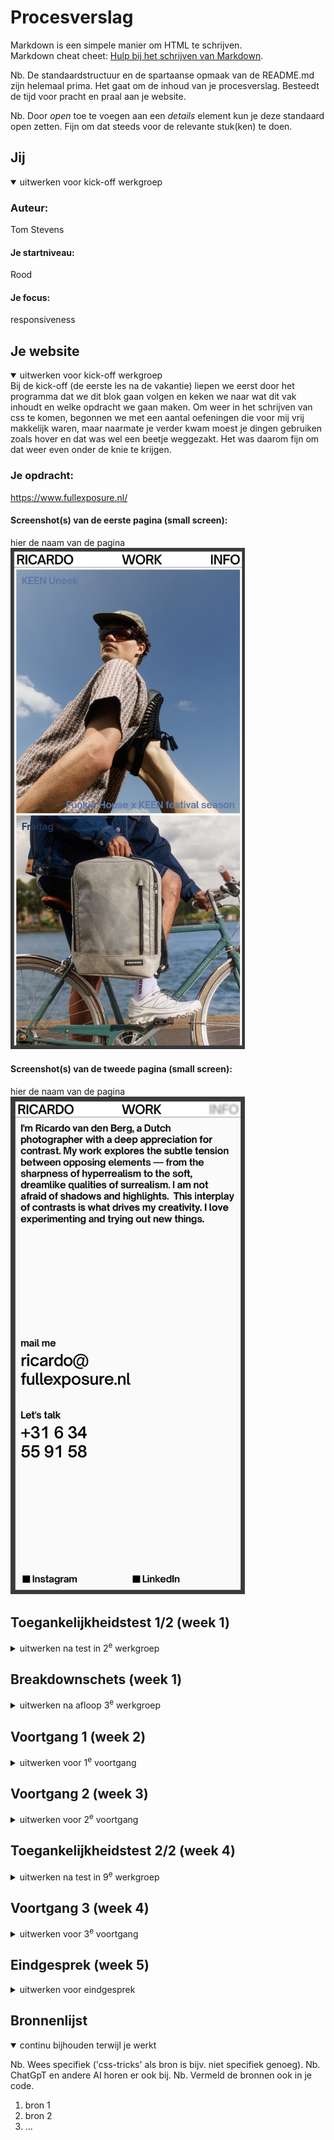 # Procesverslag
Markdown is een simpele manier om HTML te schrijven.  
Markdown cheat cheet: [Hulp bij het schrijven van Markdown](https://github.com/adam-p/markdown-here/wiki/Markdown-Cheatsheet).

Nb. De standaardstructuur en de spartaanse opmaak van de README.md zijn helemaal prima. Het gaat om de inhoud van je procesverslag. Besteedt de tijd voor pracht en praal aan je website.

Nb. Door *open* toe te voegen aan een *details* element kun je deze standaard open zetten. Fijn om dat steeds voor de relevante stuk(ken) te doen.





## Jij

<details open>
  <summary>uitwerken voor kick-off werkgroep</summary>

  ### Auteur:
  Tom Stevens

  #### Je startniveau:
  Rood

  #### Je focus:
  responsiveness
 
</details>





## Je website

<details open>
  <summary>uitwerken voor kick-off werkgroep</summary>
Bij de kick-off (de eerste les na de vakantie) liepen we eerst door het programma dat we dit blok gaan volgen en keken we naar wat dit vak inhoudt en welke opdracht we gaan maken.
Om weer in het schrijven van css te komen, begonnen we met een aantal oefeningen die voor mij vrij makkelijk waren, maar naarmate je verder kwam moest je dingen gebruiken zoals hover en dat was wel een beetje weggezakt. Het was daarom fijn om dat weer even onder de knie te krijgen.

  ### Je opdracht:
  https://www.fullexposure.nl/

  #### Screenshot(s) van de eerste pagina (small screen): 
  hier de naam van de pagina  
  <img src="readme-images/workpagina.png" width="375px" alt="Dit is de workpagina waar al het fotografische werk staat van Ricardo van den Berg.">

  #### Screenshot(s) van de tweede pagina (small screen):
  hier de naam van de pagina  
  <img src="readme-images/infopagina.png" width="375px" alt="Dit is de info pagina waar Ricardo wat meer over zichzelf gaat praten.">
 
</details>



## Toegankelijkheidstest 1/2 (week 1)

<details>
  <summary>uitwerken na test in 2<sup>e</sup> werkgroep</summary>
Voordat ik de toegangelijkheidstest ging doen moest ik eerst een aantal oefeningen doen van apple toen ik de voice-over setting aan probeerde te zetten. Om de voice-over optie te gebruiken moet je alle shortcuts kunnen gebruiken om het internet, in dit geval mijn gekozen website, te navigeren. In het begin was ik erg gefrustreerd dat de stem, die mij moest helpen bij het navigeren, behoorlijk irritant was en ik hoofdpijn kreeg. Na een tijdje begon ik het een beetje te begrijpen en kon, op een soort van normaal tempo, de website navigeren. Alleen had ik mijn ogen open en kon zien hoe de website eruit zag en wat ik moest doen om door te kunnen gaan. Het is lastig om dan jezelf voor te stellen dat je helemaal tot bijna niks kan zien en dan ook nog is al die shortcutes moet kunnen te gebruiken. Voor deze opdracht moesten we samen met degene naast je, in mijn geval was dat chantelle die de europese funko pop website had gekozen, samen met die persoon moest je bij elkaars website kijken of de gekozen website makkelijk of moeilijk te navigeren was met de voice-over functie. Op de gekozen website van haar was hij goed te navigeren.  


  ### Bevindingen
  Lijst met je bevindingen die in de test naar voren kwamen:
      - Je website semantisch correct maken zodat mensen die slecht zien zijn de voice-over functie kunnen gebruiken zonder dat ze tegen obstakels aan lopen zoals dat de kopjes niet goed zijn aangeroepen.
      - Hoe moeilijk het is om een website te kunnen navigeren tijdens dat je amper tot niks kan zien en dan ook nog shortcuts moeten leren te gebruiken.
      - Dat de website die ik heb gekozen nog niet helemaal optimaal is voor mensen die de voice-over functie gebruiken.
</details>



## Breakdownschets (week 1)

<details>
  <summary>uitwerken na afloop 3<sup>e</sup> werkgroep</summary>

  ### de hele pagina: 
  <img src="readme-images/dummy-plaatje.jpg" width="375px" alt="breakdown van de hele pagina">

  ### dynamisch deel (bijv menu): 
  <img src="readme-images/dummy-plaatje.jpg" width="375px" alt="breakdown van een dynamisch deel">

  ### wellicht nog een dynamisch deel (bijv filter): 
  <img src="readme-images/dummy-plaatje.jpg" width="375px" alt="breakdown van nog een dynamisch deel">

</details>





## Voortgang 1 (week 2)

<details>
  <summary>uitwerken voor 1<sup>e</sup> voortgang</summary>

  ### Stand van zaken
  hier dit ging goed & dit was lastig (neem ook screenshots op van delen van je website en code)


  ### Agenda voor meeting
  samen met je groepje opstellen

  | student 1      | student 2          | student 3    | student 4        |
  | ---            | ---                | ---          | ---              |
  | dit bespreken  | en dit             | en ik dit    | en dan ik dat    |
  | en dat ook nog | dit als er tijd is | nog een punt | dit wil ik zeker |
  | ...            | ...                | ...          | ...              |


  ### Verslag van meeting
  hier na afloop snel de uitkomsten van de meeting vastleggen

  - punt 1
  - punt 2
  - nog een punt
  - ...

</details>





## Voortgang 2 (week 3)

<details>
  <summary>uitwerken voor 2<sup>e</sup> voortgang</summary>

  ### Stand van zaken
  hier dit ging goed & dit was lastig (neem ook screenshots op van delen van je website en code)


  ### Agenda voor meeting
  samen met je groepje opstellen

  | student 1      | student 2          | student 3    | student 4        |
  | ---            | ---                | ---          | ---              |
  | dit bespreken  | en dit             | en ik dit    | en dan ik dat    |
  | en dat ook nog | dit als er tijd is | nog een punt | dit wil ik zeker |
  | ...            | ...                | ...          | ...              |


  ### Verslag van meeting
  hier na afloop snel de uitkomsten van de meeting vastleggen

  - punt 1
  - punt 2
  - nog een punt
- ...

</details>





## Toegankelijkheidstest 2/2 (week 4)

<details>
  <summary>uitwerken na test in 9<sup>e</sup> werkgroep</summary>

  ### Bevindingen
  Lijst met je bevindingen die in de test naar voren kwamen (geef ook aan wat er verbeterd is):

</details>





## Voortgang 3 (week 4)

<details>
  <summary>uitwerken voor 3<sup>e</sup> voortgang</summary>

  ### Stand van zaken
  hier dit ging goed & dit was lastig (neem ook screenshots op van delen van je website en code)


  ### Agenda voor meeting
  samen met je groepje opstellen

  | student 1      | student 2          | student 3    | student 4        |
  | ---            | ---                | ---          | ---              |
  | dit bespreken  | en dit             | en ik dit    | en dan ik dat    |
  | en dat ook nog | dit als er tijd is | nog een punt | dit wil ik zeker |
  | ...            | ...                | ...          | ...              |


  ### Verslag van meeting
  hier na afloop snel de uitkomsten van de meeting vastleggen

  - punt 1
  - punt 2
  - nog een punt
  - ...

</details>





## Eindgesprek (week 5)

<details>
  <summary>uitwerken voor eindgesprek</summary>

  ### Je uitkomst - karakteristiek screenshots:
  <img src="readme-images/dummy-plaatje.jpg" width="375px" alt="uitomst opdracht 1">


  ### Dit ging goed/Heb ik geleerd: 
  Korte omschrijving met plaatjes

  <img src="readme-images/dummy-plaatje.jpg" width="375px" alt="top">


  ### Dit was lastig/Is niet gelukt:
  Korte omschrijving met plaatjes

  <img src="readme-images/dummy-plaatje.jpg" width="375px" alt="bummer">
</details>





## Bronnenlijst

<details open>
  <summary>continu bijhouden terwijl je werkt</summary>

  Nb. Wees specifiek ('css-tricks' als bron is bijv. niet specifiek genoeg). 
  Nb. ChatGpT en andere AI horen er ook bij.
  Nb. Vermeld de bronnen ook in je code.

  1. bron 1
  2. bron 2
  3. ...

</details>
